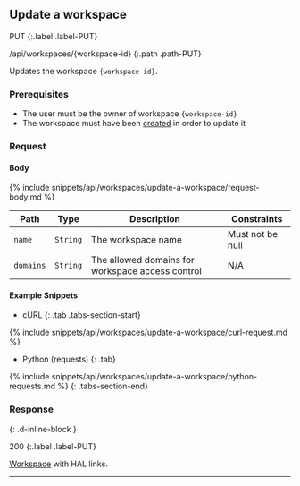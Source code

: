 ## Update a workspace

PUT
{:.label .label-PUT}

/api/workspaces/{workspace-id}
{:.path .path-PUT}

Updates the workspace `{workspace-id}`.

### Prerequisites

- The user must be the owner of workspace `{workspace-id}`
- The workspace must have been [created](#create-a-workspace) in order to update it

### Request

#### Body

{% include snippets/api/workspaces/update-a-workspace/request-body.md %}

Path | Type | Description | Constraints
---- | ---- | ----------- | -----------
`name` | `String` | The workspace name | Must not be null
`domains` | `String` | The allowed domains for workspace access control | N/A

#### Example Snippets
- cURL
{: .tab .tabs-section-start}

{% include snippets/api/workspaces/update-a-workspace/curl-request.md %}

- Python (requests)
{: .tab}

{% include snippets/api/workspaces/update-a-workspace/python-requests.md %}
{: .tabs-section-end}

### Response
{: .d-inline-block }

200
{:.label .label-PUT}

[Workspace](#workspace) with HAL links.

---
